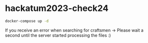 # hackatum2023-check24

```zsh
docker-compose up -d
```
If you receive an error when searching for craftsmen -> Please wait a second until the server started processing the files :)

